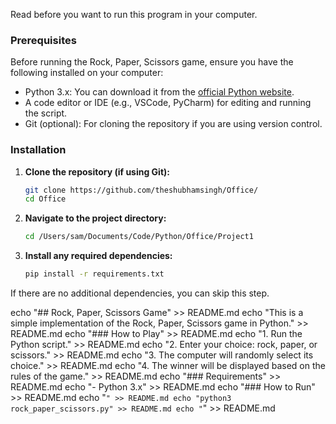 Read before you want to run this program in your computer.

### Prerequisites

Before running the Rock, Paper, Scissors game, ensure you have the following installed on your computer:

- Python 3.x: You can download it from the [official Python website](https://www.python.org/downloads/).
- A code editor or IDE (e.g., VSCode, PyCharm) for editing and running the script.
- Git (optional): For cloning the repository if you are using version control.

### Installation

1. **Clone the repository (if using Git):**
    ```sh
    git clone https://github.com/theshubhamsingh/Office/
    cd Office
    ```

2. **Navigate to the project directory:**
    ```sh
    cd /Users/sam/Documents/Code/Python/Office/Project1
    ```

3. **Install any required dependencies:**
    ```sh
    pip install -r requirements.txt
    ```

If there are no additional dependencies, you can skip this step.

echo "## Rock, Paper, Scissors Game" >> README.md
echo "This is a simple implementation of the Rock, Paper, Scissors game in Python." >> README.md
echo "### How to Play" >> README.md
echo "1. Run the Python script." >> README.md
echo "2. Enter your choice: rock, paper, or scissors." >> README.md
echo "3. The computer will randomly select its choice." >> README.md
echo "4. The winner will be displayed based on the rules of the game." >> README.md
echo "### Requirements" >> README.md
echo "- Python 3.x" >> README.md
echo "### How to Run" >> README.md
echo "```" >> README.md
echo "python3 rock_paper_scissors.py" >> README.md
echo "```" >> README.md